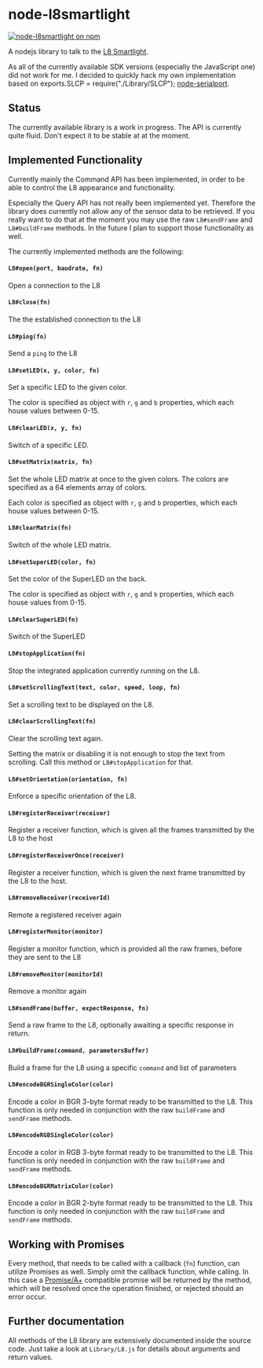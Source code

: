 # node-l8smartlight

[![node-l8smartlight on npm](http://img.shields.io/npm/v/l8smartlight.svg?0.1.1)](https://www.npmjs.org/package/l8smartlight)

A nodejs library to talk to the [L8 Smartlight](http://www.l8smartlight.com/).

As all of the currently available SDK versions (especially the JavaScript one)
did not work for me. I decided to quickly hack my own implementation based on
exports.SLCP = require("./Library/SLCP");
[node-serialport](https://github.com/voodootikigod/node-serialport).


## Status

The currently available library is a work in progress. The API is currently
quite fluid. Don't expect it to be stable at at the moment.

## Implemented Functionality

Currently mainly the Command API has been implemented, in order to be able to
control the L8 appearance and functionality.

Especially the Query API has not really been implemented yet. Therefore the
library does currently not allow any of the sensor data to be retrieved. If you
really want to do that at the moment you may use the raw `L8#sendFrame` and
`L8#buildFrame` methods. In the future I plan to support those functionality as
well.

The currently implemented methods are the following:

#### `L8#open(port, baudrate, fn)`
Open a connection to the L8

#### `L8#close(fn)`
The the established connection to the L8

#### `L8#ping(fn)`
Send a `ping` to the L8

#### `L8#setLED(x, y, color, fn)`
Set a specific LED to the given color.

The color is specified as object with `r`, `g` and `b` properties, which each house
values between 0-15.

#### `L8#clearLED(x, y, fn)`
Switch of a specific LED.

#### `L8#setMatrix(matrix, fn)`
Set the whole LED matrix at once to the given colors.
The colors are specified as a 64 elements array of colors.

Each color is specified as object with `r`, `g` and `b` properties, which each house
values between 0-15.

#### `L8#clearMatrix(fn)`
Switch of the whole LED matrix.

#### `L8#setSuperLED(color, fn)`
Set the color of the SuperLED on the back.

The color is specified as object with `r`, `g` and `b` properties, which each house
values from 0-15.

#### `L8#clearSuperLED(fn)`
Switch of the SuperLED

#### `L8#stopApplication(fn)`
Stop the integrated application currently running on the L8.

#### `L8#setScrollingText(text, color, speed, loop, fn)`
Set a scrolling text to be displayed on the L8.

#### `L8#clearScrollingText(fn)`
Clear the scrolling text again.

Setting the matrix or disabling it is not enough to stop the text from
scrolling. Call this method or `L8#stopApplication` for that.

#### `L8#setOrientation(orientation, fn)`
Enforce a specific orientation of the L8.

#### `L8#registerReceiver(receiver)`
Register a receiver function, which is given all the frames transmitted by the
L8 to the host

#### `L8#registerReceiverOnce(receiver)`
Register a receiver function, which is given the next frame transmitted by the
L8 to the host.

#### `L8#removeReceiver(receiverId)`
Remote a registered receiver again

#### `L8#registerMonitor(monitor)`
Register a monitor function, which is provided all the raw frames, before they
are sent to the L8

#### `L8#removeMonitor(monitorId)`
Remove a monitor again

#### `L8#sendFrame(buffer, expectResponse, fn)`
Send a raw frame to the L8, optionally awaiting a specific response in return.

#### `L8#buildFrame(command, parametersBuffer)`
Build a frame for the L8 using a specific `command` and list of parameters

#### `L8#encodeBGRSingleColor(color)`
Encode a color in BGR 3-byte format ready to be transmitted to the L8.
This function is only needed in conjunction with the raw `buildFrame` and
`sendFrame` methods.

#### `L8#encodeRGBSingleColor(color)`
Encode a color in RGB 3-byte format ready to be transmitted to the L8.
This function is only needed in conjunction with the raw `buildFrame` and
`sendFrame` methods.

#### `L8#encodeBGRMatrixColor(color)`
Encode a color in BGR 2-byte format ready to be transmitted to the L8.
This function is only needed in conjunction with the raw `buildFrame` and
`sendFrame` methods.

## Working with Promises

Every method, that needs to be called with a callback (`fn`) function, can utilize
Promises as well. Simply omit the callback function, while calling. In this case
a [Promise/A+](http://promises-aplus.github.io/promises-spec/) compatible promise
will be returned by the method, which will be resolved once the operation finished,
or rejected should an error occur.

## Further documentation

All methods of the L8 library are extensively documented inside the source
code. Just take a look at `Library/L8.js` for details about arguments and
return values.

